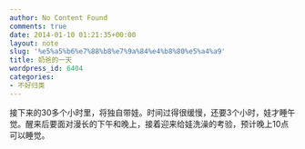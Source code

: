 ```yaml
---
author: No Content Found
comments: true
date: 2014-01-10 01:21:35+00:00
layout: note
slug: '%e5%a5%b6%e7%88%b8%e7%9a%84%e4%b8%80%e5%a4%a9'
title: 奶爸的一天
wordpress_id: 6404
categories:
- 不好归类
---
```


接下来的30多个小时里，将独自带娃。时间过得很缓慢，还要3个小时，娃才睡午觉。醒来后要面对漫长的下午和晚上，接着迎来给娃洗澡的考验，预计晚上10点可以睡觉。
